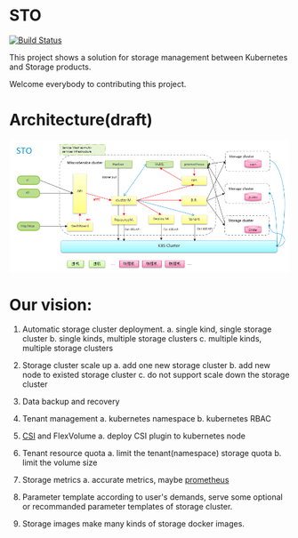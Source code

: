 # STO
[![Build Status](https://travis-ci.org/cofyc/kubelet-exporter.svg?branch=master)](https://travis-ci.org/NIV-DEVELOPER/STO)

This project shows a solution for storage management between Kubernetes and Storage products.

Welcome everybody to contributing this project.

# Architecture(draft)
![](arch.PNG)

# Our vision:

1. Automatic storage cluster deployment.
   a. single kind, single storage cluster
   b. single kinds, multiple storage clusters 
   c. multiple kinds, multiple storage clusters

1. Storage cluster scale up
   a. add one new storage cluster
   b. add new node to existed storage cluster
   c. do not support scale down the storage cluster

1. Data backup and recovery

1. Tenant management
   a. kubernetes namespace
   b. kubernetes RBAC

1. [CSI](http://blog.kubernetes.io/2018/01/introducing-container-storage-interface.html) and FlexVolume
   a. deploy CSI plugin to kubernetes node

1. Tenant resource quota
   a. limit the tenant(namespace) storage quota
   b. limit the volume size

1. Storage metrics
   a. accurate metrics, maybe [prometheus](https://prometheus.io/) 

1. Parameter template
   according to user's demands, serve some optional or recommanded parameter templates of storage cluster.

1. Storage images
   make many kinds of storage docker images.
